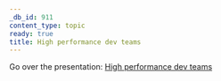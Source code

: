 ```yaml
---
_db_id: 911
content_type: topic
ready: true
title: High performance dev teams
---
```


Go over the presentation: [High performance dev teams](https://sheenarbw.github.io/pres-high-performance-dev-teams/)